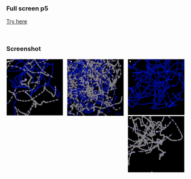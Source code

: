 ### Full screen p5 ###

[Try here](https://editor.p5js.org/Gregorio-V/full/qJ-OgE88K)

<br>

### Screenshot ###

  <img src="image/misto_pochi.png"
     style="
     float:left;
     max-width:30%;
     margin-right: 10px;
     " />

  <img src="image/misto_tanti.png"
     style="
     float:left;
     max-width:30%;
     margin-right: 10px;
     " />
     
   <img src="image/blu.png"
     style="
     float:left;
     max-width:30%;
     margin-right: 10px;
     " />

  <img src="image/bianco.png"
     style="
     float:left;
     max-width:30%;
     margin-right: 10px;
     " />
